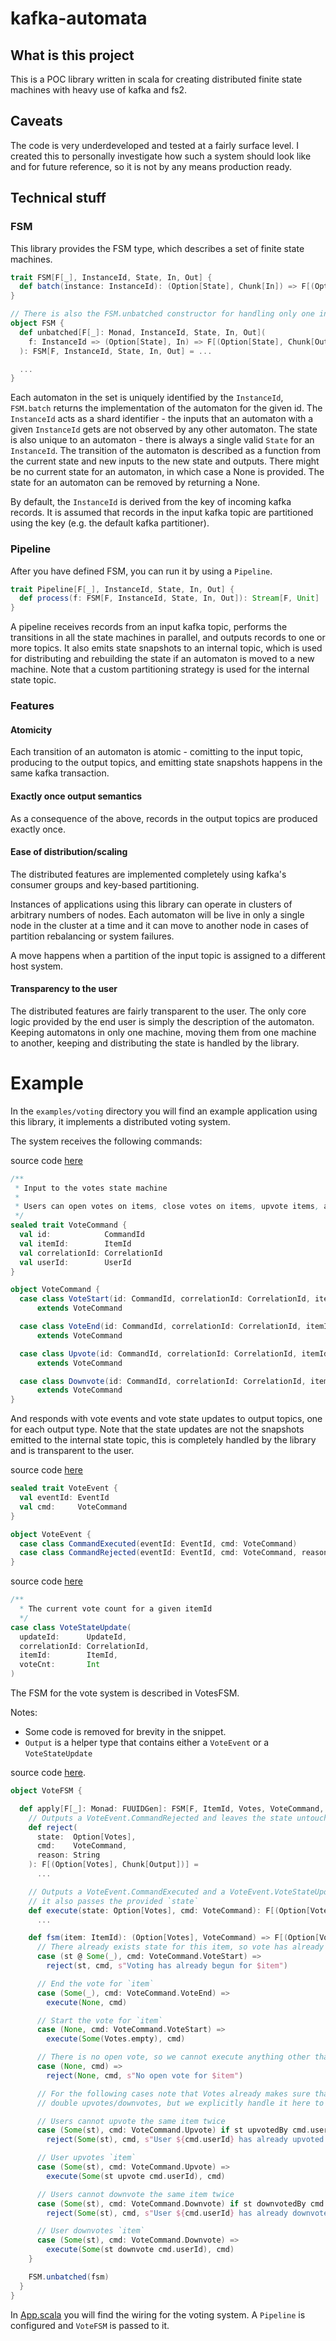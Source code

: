 
# kafka-automata

## What is this project

This is a POC library written in scala for creating distributed finite state machines with heavy use of kafka and fs2.

## Caveats

The code is very underdeveloped and tested at a fairly surface level.
I created this to personally investigate how such a system should look like and for future reference, so it is not by any means production ready.

## Technical stuff

### FSM

This library provides the FSM type, which describes a set of finite state machines.

```scala
trait FSM[F[_], InstanceId, State, In, Out] {
  def batch(instance: InstanceId): (Option[State], Chunk[In]) => F[(Option[State], Chunk[Out])]
}

// There is also the FSM.unbatched constructor for handling only one input at a time
object FSM {
  def unbatched[F[_]: Monad, InstanceId, State, In, Out](
    f: InstanceId => (Option[State], In) => F[(Option[State], Chunk[Out])]
  ): FSM[F, InstanceId, State, In, Out] = ...

  ...
}
```

Each automaton in the set is uniquely identified by the `InstanceId`, `FSM.batch` returns the implementation of the automaton for the given id.
The `InstanceId` acts as a shard identifier - the inputs that an automaton with a given `InstanceId` gets are not observed by any other automaton.
The state is also unique to an automaton - there is always a single valid `State` for an `InstanceId`.
The transition of the automaton is described as a function from the current state and new inputs to the new state and outputs.
There might be no current state for an automaton, in which case a None is provided.
The state for an automaton can be removed by returning a None.

By default, the `InstanceId` is derived from the key of incoming kafka records.
It is assumed that records in the input kafka topic are partitioned using the key (e.g. the default kafka partitioner).

### Pipeline

After you have defined FSM, you can run it by using a `Pipeline`.

```scala
trait Pipeline[F[_], InstanceId, State, In, Out] {
  def process(f: FSM[F, InstanceId, State, In, Out]): Stream[F, Unit]
}

```
A pipeline receives records from an input kafka topic, performs the transitions in all the state machines in parallel, and outputs records to one or more topics.
It also emits state snapshots to an internal topic, which is used for distributing and rebuilding the state if an automaton is moved to a new machine. Note that a custom partitioning strategy is used for the internal state topic.

### Features

#### Atomicity
Each transition of an automaton is atomic - comitting to the input topic, producing to the output topics, and emitting state snapshots happens in the same kafka transaction.

#### Exactly once output semantics
As a consequence of the above, records in the output topics are produced exactly once.

#### Ease of distribution/scaling
The distributed features are implemented completely using kafka's consumer groups and key-based partitioning.

Instances of applications using this library can operate in clusters of arbitrary numbers of nodes.
Each automaton will be live in only a single node in the cluster at a time and it can move to another node in cases of partition rebalancing or system failures.

A move happens when a partition of the input topic is assigned to a different host system.

#### Transparency to the user
The distributed features are fairly transparent to the user. The only core logic provided by the end user is simply the description of the automaton. Keeping automatons in only one machine, moving them from one machine to another, keeping and distributing the state is handled by the library.


# Example

In the `examples/voting` directory you will find an example application using this library, it implements a distributed voting system.

The system receives the following commands:

source code [here](examples/voting/src/main/scala/com/stoufexis/fsm/examples/voting/domain/message/VoteCommand.scala)
```scala
/**
 * Input to the votes state machine
 * 
 * Users can open votes on items, close votes on items, upvote items, and downvote items
 */
sealed trait VoteCommand {
  val id:            CommandId
  val itemId:        ItemId
  val correlationId: CorrelationId
  val userId:        UserId
}

object VoteCommand {
  case class VoteStart(id: CommandId, correlationId: CorrelationId, itemId: ItemId, userId: UserId)
      extends VoteCommand

  case class VoteEnd(id: CommandId, correlationId: CorrelationId, itemId: ItemId, userId: UserId)
      extends VoteCommand

  case class Upvote(id: CommandId, correlationId: CorrelationId, itemId: ItemId, userId: UserId)
      extends VoteCommand

  case class Downvote(id: CommandId, correlationId: CorrelationId, itemId: ItemId, userId: UserId)
      extends VoteCommand
}
```

And responds with vote events and vote state updates to output topics, one for each output type. Note that the state updates are not the snapshots emitted to the internal state topic, this is completely handled by the library and is transparent to the user.

source code [here](examples/voting/src/main/scala/com/stoufexis/fsm/examples/voting/domain/message/VoteEvent.scala)
```scala
sealed trait VoteEvent {
  val eventId: EventId
  val cmd:     VoteCommand
}

object VoteEvent {
  case class CommandExecuted(eventId: EventId, cmd: VoteCommand)                 extends VoteEvent
  case class CommandRejected(eventId: EventId, cmd: VoteCommand, reason: String) extends VoteEvent
}
```

source code [here](examples/voting/src/main/scala/com/stoufexis/fsm/examples/voting/domain/message/VoteEvent.scala)
```scala
/**
  * The current vote count for a given itemId
  */
case class VoteStateUpdate(
  updateId:      UpdateId,
  correlationId: CorrelationId,
  itemId:        ItemId,
  voteCnt:       Int
)
```

The FSM for the vote system is described in VotesFSM.

Notes: 
* Some code is removed for brevity in the snippet.
* `Output` is a helper type that contains either a `VoteEvent` or a `VoteStateUpdate`

source code [here](examples/voting/src/main/scala/com/stoufexis/fsm/examples/voting/fsm/VoteFSM.scala).
```scala
object VoteFSM {

  def apply[F[_]: Monad: FUUIDGen]: FSM[F, ItemId, Votes, VoteCommand, Output] = {
    // Outputs a VoteEvent.CommandRejected and leaves the state untouched
    def reject(
      state:  Option[Votes],
      cmd:    VoteCommand,
      reason: String
    ): F[(Option[Votes], Chunk[Output])] =
      ...

    // Outputs a VoteEvent.CommandExecuted and a VoteEvent.VoteStateUpdate
    // it also passes the provided `state`
    def execute(state: Option[Votes], cmd: VoteCommand): F[(Option[Votes], Chunk[Output])] =
      ...

    def fsm(item: ItemId): (Option[Votes], VoteCommand) => F[(Option[Votes], Chunk[Output])] = {
      // There already exists state for this item, so vote has already started
      case (st @ Some(_), cmd: VoteCommand.VoteStart) =>
        reject(st, cmd, s"Voting has already begun for $item")

      // End the vote for `item`
      case (Some(_), cmd: VoteCommand.VoteEnd) =>
        execute(None, cmd)

      // Start the vote for `item`
      case (None, cmd: VoteCommand.VoteStart) =>
        execute(Some(Votes.empty), cmd)

      // There is no open vote, so we cannot execute anything other than VoteStart
      case (None, cmd) =>
        reject(None, cmd, s"No open vote for $item")

      // For the following cases note that Votes already makes sure that there cannot be
      // double upvotes/downvotes, but we explicitly handle it here to output rejection events

      // Users cannot upvote the same item twice
      case (Some(st), cmd: VoteCommand.Upvote) if st upvotedBy cmd.userId =>
        reject(Some(st), cmd, s"User ${cmd.userId} has already upvoted $item")

      // User upvotes `item`
      case (Some(st), cmd: VoteCommand.Upvote) =>
        execute(Some(st upvote cmd.userId), cmd)

      // Users cannot downvote the same item twice
      case (Some(st), cmd: VoteCommand.Downvote) if st downvotedBy cmd.userId =>
        reject(Some(st), cmd, s"User ${cmd.userId} has already downvoted $item")

      // User downvotes `item`
      case (Some(st), cmd: VoteCommand.Downvote) =>
        execute(Some(st downvote cmd.userId), cmd)
    }

    FSM.unbatched(fsm)
  }
}
```

In [App.scala](examples/voting/src/main/scala/com/stoufexis/fsm/examples/voting/App.scala) you will find the wiring for the voting system. A `Pipeline` is configured and `VoteFSM` is passed to it.
